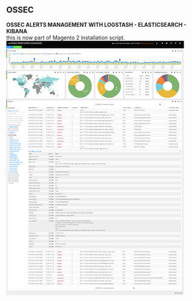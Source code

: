 ﻿OSSEC
-------------

**OSSEC ALERTS MANAGEMENT WITH LOGSTASH - ELASTICSEARCH - KIBANA**<br/>
this is now part of Magento 2 installation script.<br/>
![OSSEC MONITORING DASHBOARD](/Kibana%203%20%20%20OSSEC%20MONITORING%20DASHBOARD.png?raw=true "OSSEC MONITORING DASHBOARD")
<br/>
